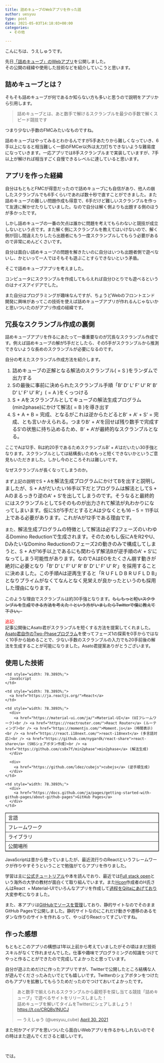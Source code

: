 ```yaml
---
title: 詰めキューブのWebアプリを作った話
author: uesyuu
type: post
date: 2021-05-03T14:18:03+00:00
categories:
  - その他

---
```

こんにちは、うえしゅうです。

先日[「詰めキューブ」のWebアプリ][1]を公開しました。  
その公開の経緯や使用した技術などを紹介していこうと思います。

## 詰めキューブとは？

そもそも詰めキューブが何であるか知らない方も多いと思うので説明をアプリから引用します。

> 詰めキューブとは、あと数手で解けるスクランブルを最少の手数で解くスピード競技です

つまり少ない手数のFMCみたいなものですね。

詰めキューブはやってみるとわかるんですが5手あたりから難しくなっていき、6手以上になると相当難しく一部のFMCer以外は太刀打ちできないような難易度になっていきます。一応アプリでは8手スクランブルまで実装していますが、7手以上が解ければ相当すごく自慢できるレベルに達していると思います。

## アプリを作った経緯

自分はもともとFMCが得意だったので詰めキューブにも自信があり、他人の崩したスクランブルでも6手くらいであれば数十秒で直すことができました。また詰めキューブの難しい問題作成も得意で、6手だけど難しいスクランブルを作って友達に解かせたりしていました。なので自分は解く側よりも出題する側のほうが多かったです。

しかし詰めキューブの一番の欠点は誰かに問題を考えてもらわないと競技が成立しないという点です。また解く側にスクランブルを教えてはいけないので、解く側が回し間違えたりしたら出題者にもう一度スクランブルしてもらう必要があるので非常にめんどくさいです。

自分は面白い詰めキューブの問題を解きたいのに自分はいつも出題者側で遊べないし、かといって一人ではそもそも遊ぶことすらできないという矛盾。

そこで詰めキューブアプリを考えました。

コンピュータにスクランブルを作成してもらえれば自分ひとりでも遊べるというのはナイスアイデアでした。

また自分はプログラミングが趣味なんですが、ちょうどWebのフロントエンド開発に興味があってこの技術を使えば詰めキューブアプリが作れるんじゃないかと思いついたのがアプリ作成の経緯です。

## 冗長なスクランブル作成の裏側

詰めキューブアプリを作るにあたって一番重要なのが冗長なスクランブル作成です。例えば詰めキューブの解が5手だとしたら、その5手がスクランブルから推測できないような長めのスクランブルが必要になるのです。

自分の考えたスクランブル作成方法を紹介します。

  1. <span style="font-size: 16px;">詰めキューブの正解となる解法のスクランブル( = S )をランダムで出力する</span>
  2. <span style="font-size: 16px;">Sの最後に事前に決められたスクランブル手順「B&#8217; D&#8217; L&#8217; F&#8217; U&#8217; R&#8217; B&#8217; D&#8217; L&#8217; F&#8217; U&#8217; R&#8217;」( = A )をくっつける</span>
  3. <span style="font-size: 16px;">S + Aをスクランブルとしてキューブの解法生成プログラム(min2phase)にかけて解法( = B )を導き出す</span>
  4. <span style="font-size: 16px;">S + A + B = 完成、となるがこれは逆からたどるとB&#8217; + A&#8217; + S&#8217; = 完成、とも言いかえられる。つまりB&#8217; + A&#8217;を回せば残り数手で完成するS&#8217;の状態に持ち込めるため、B&#8217; + A&#8217;が最終的なスクランブルとなる。</span>

ここでAは12手、Bは約20手であるためスクランブルB&#8217; + A&#8217;はだいたい30手強となります。スクランブルとしては結構長いためもっと短くできないかというご意見もいただきました。しかし今のところそれは難しいです。

なぜスクランブルが長くなってしまうのか。

まず上記の説明でS + Aを<span style="font-size: 16px;">解法生成プログラムにかけてBを出すと説明しましたが、S + Aがだいたい16手以下だとプログラムは解法としてS + Aのまるっきり逆のA&#8217; + S&#8217;を出してしまうのです。そうなると最終的にはスクランブルとしてSそのものが出力されて解法が丸わかりになってしまいます。仮にSが5手だとするとAは少なくとも16 &#8211; 5 = 11手以上である必要があります。これがAが12手である理由です。</span>

また、<span style="font-size: 16px;">解法生成プログラムの特徴として解法は必ず2フェーズのいわゆるDomino Reductionで生成されます。そのためもし仮にAをR2やU、DみたいなDomino Reductionのフェーズ2の動きのみで構成してしまうと、S + Aが16手以上であるにも関わらず解法Bが逆手順のA&#8217; + S&#8217;になってしまう可能性があります。なのでAはEOをたくさん崩す動きが絶対に必要となり「B&#8217; D&#8217; L&#8217; F&#8217; U&#8217; R&#8217; B&#8217; D&#8217; L&#8217; F&#8217; U&#8217; R&#8217;」を採用することに決めました。この手順Aは逆再生すると「R U F L D B R U F L D B」となりプライムがなくてなんとなく見栄えが良かったというのも採用した理由になります。</span>

このような理由でスクランブルは約30手強となります。<del>もしもっと短いスクランブルを生成できる方法を考えた！という方がいましたらTwitterで僕に教えて下さい。</del>

<span style="color: #ff0000;">追記:</span>  
記事公開後にAsato君がスクランブルを短くする方法を提案してくれました。[Asato君自作のTwo-Phaseプログラム][2]を使ってフェーズ1の探索を0手からではなく10手から始めることで、少ない手数のスクランブルの入力でも20手前後の解法を生成することが可能になりました。Asato君提案ありがとうございます。

## 使用した技術

<table style="border-collapse: collapse; width: 100%;" border="1">
  <tr>
    <td style="width: 21.6107%;">
      言語
    </td>
    
    <td style="width: 78.3893%;">
      JavaScript
    </td>
  </tr>
  
  <tr>
    <td style="width: 21.6107%;">
      フレームワーク
    </td>
    
    <td style="width: 78.3893%;">
      <a href="https://ja.reactjs.org/">React</a>
    </td>
  </tr>
  
  <tr>
    <td style="width: 21.6107%;">
      ライブラリ
    </td>
    
    <td style="width: 78.3893%;">
      <div>
        <a href="https://material-ui.com/ja/">Material-UI</a> (UIフレームワーク)<br /> <a href="https://reactrouter.com/">React Router</a> (ルーティング)<br /> <a href="https://momentjs.com/">Moment.js</a> (時間表示)<br /> <a href="https://react.i18next.com/">react-i18next</a> (多言語対応)<br /> <a href="https://github.com/nygardk/react-share">react-share</a> (SNSシェアボタン作成)<br /> <a href="https://github.com/cs0x7f/min2phase">min2phase</a> (解法生成)
      </div>
      
      <div>
        <a href="https://github.com/ldez/cubejs">cubejs</a> (逆手順生成)
      </div>
    </td>
  </tr>
  
  <tr>
    <td style="width: 21.6107%;">
      公開場所
    </td>
    
    <td style="width: 78.3893%;">
      <div>
        <a href="https://docs.github.com/ja/pages/getting-started-with-github-pages/about-github-pages">GitHub Pages</a>
      </div>
    </td>
  </tr>
</table>

JavaScriptは昔から使っていましたが、最近流行りのReactというフレームワークが作りやすそうということで勉強がてらアプリを作りました。

学習は主に[公式チュートリアル][3]や本を読んでおり、最近では[Full stack open][4]という海外の大学の教材が面白くて取り組んでいます。また[Hcon][5]作成者のH氏さんはReact  + Material-UIでいろんなアプリを作成して[過程をQiitaにあげており][6]大変参考になりました。

また、本アプリは[GitHubでソースを管理][7]しており、静的サイトなのでそのままGitHub Pagesで公開しました。静的サイトなのにこれだけ動きや遷移のあるモダンな作りのサイトを作れるって、やっぱりReactってすごいですね。

## 作った感想

もともとこのアプリの構想は1年以上前から考えていましたがその頃はまだ技術スキルがなくて作れませんでした。仕事や趣味でプログラミングの知識をつけてやっと作ることができたので完成してよかったと思っています。

自分が遊ぶためだけに作ったアプリですが、Twitterで公開したところ結構な人が遊んでくださったみたいでとても嬉しいです。Twitterのシェアボタンをつけたのもアプリを拡散してもらうためだったのでつけておいてよかったです。

<blockquote class="twitter-tweet">
  <p dir="ltr" lang="ja">
    あと数手で揃えられるスクランブルから最短手を探し当てる競技「詰めキューブ」で遊べるサイトをリリースしました！<br /> 詰めキューブを解いてタイムをTwitterにシェアしましょう！<a href="https://t.co/CRQBs1NUCJ">https://t.co/CRQBs1NUCJ</a>
  </p>
  
  <p>
    — うえしゅう (@uesyuu_cube) <a href="https://twitter.com/uesyuu_cube/status/1388068238274097158?ref_src=twsrc%5Etfw">April 30, 2021</a>
  </p>
</blockquote>



また何かアイデアを思いついたら面白いWebアプリを作るかもしれないのでその時はまた遊んでくださると嬉しいです。

&nbsp;

では。

 [1]: https://uesyuu.github.io/tsume_cube/
 [2]: https://github.com/asirai/twophase.js
 [3]: https://ja.reactjs.org/tutorial/tutorial.html
 [4]: https://fullstackopen.com/en/
 [5]: https://hcon-3bld.web.app/
 [6]: https://qiita.com/shinhiro
 [7]: https://github.com/uesyuu/tsume_cube